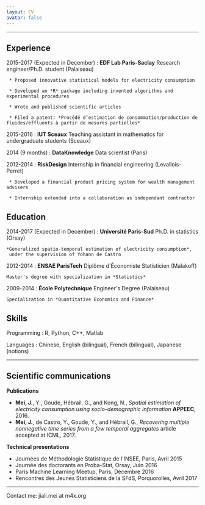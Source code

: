 ```yaml
---
layout: CV
avatar: false
---
```




----------------------------------------

Experience
----------

2015-2017 (Expected in December)
:    **EDF Lab Paris-Saclay** Research engineer/Ph.D. student (Palaiseau)

     * Proposed innovative statistical models for electricity consumption

     * Developed an *R* package including invented algorithms and experimental procedures

     * Wrote and published scientific articles

     * Filed a patent: *Procédé d’estimation de consommation/production de fluides/effluents à partir de mesures partielles*

2015-2016
:    **IUT Sceaux** Teaching assistant in mathematics for undergraduate students (Sceaux)

2014 (9 months)
:    **DataKnowledge** Data scientist (Paris)

2012-2014
:    **RiskDesign** Internship in financial engineering (Levallois-Perret)
	
	 * Developed a financial product pricing system for wealth management advisers

	 * Internship extended into a collaboration as independant contractor

Education
---------

2014-2017 (Expected in December)
:   **Université Paris-Sud** Ph.D. in statistics (Orsay)

    *Generalized spatio-temporal estimation of electricity consumption*, 
     under the supervision of Yohann de Castro

2012-2014
:   **ENSAE ParisTech** Diplôme d'Économiste Statisticien (Malakoff)
    
    Master's degree with specialization in *Statistics*

2009-2014
:   **École Polytechnique** Engineer's Degree (Palaiseau)

    Specialization in *Quantitative Economics and Finance*


Skills
--------------------

Programming
:   R, Python, C++, Matlab

Languages
:   Chinese, English (bilingual), French (bilingual), Japanese (notions)

----


Scientific communications
----------------------------------------

**Publications**

* **Mei, J.**, Y., Goude, Hébrail, G., and Kong, N.,  *Spatial estimation of electricity consumption using socio-demographic information* **APPEEC**, 2016.
* **Mei, J.**, de Castro, Y., Goude, Y., and Hébrail, G., *Recovering multiple nonnegative time series from a few temporal aggregates* article accepted at ICML, 2017.

**Technical presentations**

* Journées de Méthodologie Statistique de l'INSEE, Paris, Avril 2015
* Journée des doctorants en Proba-Stat, Orsay, Juin 2016
* Paris Machine Learning Meetup, Paris, Décembre 2016
* Rencontres des Jeunes Statisticiens de la SFdS, Porquorolles, Avril 2017

----------------------------------------

Contact me: jiali.mei at m4x.org


